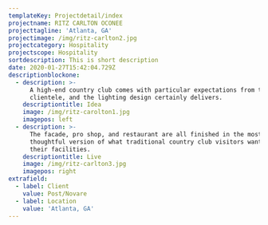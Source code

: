 ```yaml
---
templateKey: Projectdetail/index
projectname: RITZ CARLTON OCONEE
projecttagline: 'Atlanta, GA'
projectimage: /img/ritz-carlton2.jpg
projectcategory: Hospitality
projectscope: Hospitality
sortdescription: This is short description
date: 2020-01-27T15:42:04.729Z
descriptionblockone:
  - description: >-
      A high-end country club comes with particular expectations from the
      clientele, and the lighting design certainly delivers.
    descriptiontitle: Idea
    image: /img/ritz-carolton1.jpg
    imagepos: left
  - description: >-
      The facade, pro shop, and restaurant are all finished in the most
      thoughtful version of what traditional country club visitors want from
      their facilities.
    descriptiontitle: Live
    image: /img/ritz-carlton3.jpg
    imagepos: right
extrafield:
  - label: Client
    value: Post/Novare
  - label: Location
    value: 'Atlanta, GA'
---
```


